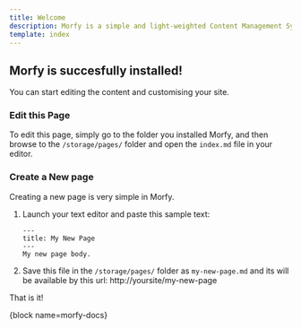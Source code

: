 ```yaml
---
title: Welcome  
description: Morfy is a simple and light-weighted Content Management System  
template: index  
---
```

## Morfy is succesfully installed!  
You can start editing the content and customising your site.

### Edit this Page
To edit this page, simply go to the folder you installed Morfy, and then browse to the `/storage/pages/` folder and open the `index.md` file in your editor.

### Create a New page

Creating a new page is very simple in Morfy.  

1. Launch your text editor and paste this sample text:

    ```
    ---
    title: My New Page
    ---
    My new page body.
    ```

2. Save this file in the `/storage/pages/` folder as `my-new-page.md` and its will be available by this url: http://yoursite/my-new-page

That is it!  

{block name=morfy-docs}
